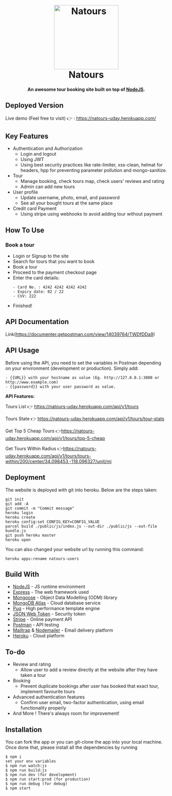 <h1 align="center">
  <br>
  <a href="https://natours-uday.herokuapp.com/"><img src="https://github.com/udaymittal7/natours/blob/master/public/img/logo-green-round.png" alt="Natours" width="200"></a>
  <br>
  Natours
  <br>
</h1>

<h4 align="center">An awesome tour booking site built on top of <a href="https://nodejs.org/en/" target="_blank">NodeJS</a>.</h4>

## Deployed Version
Live demo (Feel free to visit) 👉 : https://natours-uday.herokuapp.com/


## Key Features

* Authentication and Authorization
  - Login and logout
  - Using JWT 
  - Using best security practices like rate-limiter, xss-clean, helmat for headers, hpp for preventing parameter pollution and mongo-sanitize.
* Tour
  - Manage booking, check tours map, check users' reviews and rating
  - Admin can add new tours
* User profile
  - Update username, photo, email, and password
  - See all your bought tours at the same place
* Credit card Payment
  - Using stripe using webhooks to avoid adding tour without payment

## How To Use

### Book a tour
* Login or Signup to the site
* Search for tours that you want to book
* Book a tour
* Proceed to the payment checkout page
* Enter the card details:
  ```
  - Card No. : 4242 4242 4242 4242
  - Expiry date: 02 / 22
  - CVV: 222
  ```
* Finished!

## API Documentation
Link(https://documenter.getpostman.com/view/14039764/TWDfDDa9)

## API Usage
Before using the API, you need to set the variables in Postman depending on your environment (development or production). Simply add: 
  ```
  - {{URL}} with your hostname as value (Eg. http://127.0.0.1:3000 or http://www.example.com)
  - {{password}} with your user password as value.
  ```

<b> API Features: </b>

Tours List 👉 https://natours-uday.herokuapp.com/api/v1/tours

Tours State 👉 https://natours-uday.herokuapp.com/api/v1/tours/tour-stats

Get Top 5 Cheap Tours 👉https://natours-uday.herokuapp.com/api/v1/tours/top-5-cheap

Get Tours Within Radius 👉https://natours-uday.herokuapp.com/api/v1/tours/tours-within/200/center/34.098453,-118.096327/unit/mi



## Deployment
The website is deployed with git into heroku. Below are the steps taken:
```
git init
git add -A
git commit -m "Commit message"
heroku login
heroku create
heroku config:set CONFIG_KEY=CONFIG_VALUE
parcel build ./public/js/index.js --out-dir ./public/js --out-file bundle.js
git push heroku master
heroku open
```
You can also changed your website url by running this command:
```
heroku apps:rename natours-users
```


## Build With

* [NodeJS](https://nodejs.org/en/) - JS runtime environment
* [Express](http://expressjs.com/) - The web framework used
* [Mongoose](https://mongoosejs.com/) - Object Data Modelling (ODM) library
* [MongoDB Atlas](https://www.mongodb.com/cloud/atlas) - Cloud database service
* [Pug](https://pugjs.org/api/getting-started.html) - High performance template engine
* [JSON Web Token](https://jwt.io/) - Security token
* [Stripe](https://stripe.com/) - Online payment API
* [Postman](https://www.getpostman.com/) - API testing
* [Mailtrap](https://mailtrap.io/) & [Nodemailer](https://nodemailer.com/) - Email delivery platform
* [Heroku](https://www.heroku.com/) - Cloud platform



## To-do

* Review and rating
  - Allow user to add a review directly at the website after they have taken a tour
* Booking
  - Prevent duplicate bookings after user has booked that exact tour, implement favourite tours
* Advanced authentication features
  - Confirm user email, two-factor authentication, using email functionality properly
* And More ! There's always room for improvement!


## Installation
You can fork the app or you can git-clone the app into your local machine. Once done that, please install all the
dependencies by running
```
$ npm i
set your env variables
$ npm run watch:js
$ npm run build:js
$ npm run dev (for development)
$ npm run start:prod (for production)
$ npm run debug (for debug)
$ npm start
```
